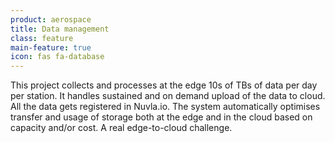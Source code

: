 ```yaml
---
product: aerospace
title: Data management
class: feature
main-feature: true
icon: fas fa-database
---
```


This project collects and processes at the edge 10s of TBs of data per day per station. It handles sustained and on demand upload of the data to cloud. All the data gets registered in Nuvla.io. The system automatically optimises transfer and usage of storage both at the edge and in the cloud based on capacity and/or cost. A real edge-to-cloud challenge.
